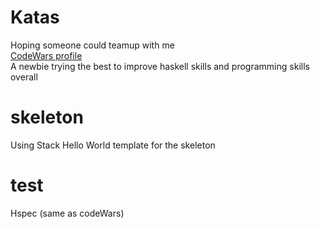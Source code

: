 # Katas
Hoping someone could teamup with me  
[CodeWars profile](https://www.codewars.com/users/soulomoon/stats)  
A newbie trying the best to improve haskell skills and programming skills overall  
# skeleton
Using Stack Hello World template for the skeleton  
# test
Hspec (same as codeWars)  
